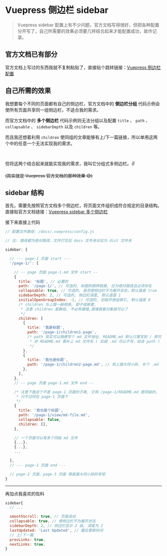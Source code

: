 <!-- @format -->

# Vuepress 侧边栏 sidebar

> Vuepress sidebar 配置上有不少问题，官方文档写得很好，但把各种配置分开写了，自己所需要的效果必须要几样结合起来才能配置成功，故作记录。

## 官方文档已有部分

官方文档上写过的东西我就不复制粘贴了，直接贴个跳转链接：[Vuepress 侧边栏配置](https://vuepress.vuejs.org/zh/theme/default-theme-config.html#%E4%BE%A7%E8%BE%B9%E6%A0%8F)

## 自己所需的效果

我想要每个不同的页面都有自己的侧边栏，官方文档中的 **侧边栏分组** 代码示例会使所有页面共享同一组侧边栏，不适合我的需求。

而官方文档中的 **多个侧边栏** 代码示例则无法分组以及配置 `title` 、 `path` 、 `collapsable` 、 `sidebarDepth` 以及 `children` 等。

而且我还想着利用 `children` 使同组的文章能够有上/下一篇链接，所以单用这两个中的任意一个无法实现我的需求。

<br />

但将这两个结合起来就能实现我的需求，我叫它分组式多侧边栏。:v:

<s> (其实就是 Vuepress 官方文档的那种效果 :sweat_smile:) </s>

## sidebar 结构

首先，需要先按照官方文档多个侧边栏，将页面文件组织成符合规定的目录结构。直接贴官方文档链接：[Vuepress sidebar 多个侧边栏](https://vuepress.vuejs.org/zh/theme/default-theme-config.html#%E5%A4%9A%E4%B8%AA%E4%BE%A7%E8%BE%B9%E6%A0%8F)

接下来直接上代码

```js
// 配置文件路径: /docs/.vuepress/config.js

// 注: 路径都为绝对路径，文件打包后 docs 文件夹对应为 dist 文件夹

sidebar: {

  // --- page-1 页面 start ---
  '/page-1/': [

    // -- page 页面 page-1.md 文件 start --
    {
      title: '标题', // 必要的
      path: '/page-1/', // 可选的, 标题的跳转链接, 应为绝对路径且必须存在
      collapsable: true, // 可选的, 是否使侧边栏不为展开状态，默认值是 true
      sidebarDepth: 2, // 可选的, 侧边栏深度, 默认值是 1
      initialOpenGroupIndex: -1, // 可选的, 初始开放组索引, 默认值是 0
      /* children 与上面一脉相承, 即子组嵌套,
       * 注意 children 是数组, 不必有键值,直接嵌套对象就可以了
       */
      children: [
        {
          title: '我是标题',
          path: '/page-1/children1-page',
          /* path 其实可以随便写个 md 文件地址, README.md 默认只需写到 / 即可,
           * 非 README.md 需补上 md 文件名 ( 后缀 .md 可以不写，如该 path )
           */
        },
        {
          title: '我也是标题',
          path: '/page-1/children2-page.md', // 和上面大同小异, 补个 .md
        },
      ],
    },
    // -- page 页面 page-1.md 文件 end --

    /* 注意下面这个不是 page-1 页面的子类, 它和 /page-1/README.md 是同级的,
     * 只不过同在 page-1 页面下
     */
    {
      title: '我也是个标题',
      path: '/page-1/view/md-file.md',
      collapsable: false,
      children: [],
    },

    // 一个页面可以有多个同级 md 文件
    {...},
    {...},
    ...

  ],
  // --- page-1 页面 end ---

  // page-2 页面、page-3 页面 等直接大同小异的写吧
}
```

---

再加点我喜欢的佐料

```js
sidebar{
  // ...

  smoothScroll: true, // 页面滚动
  collapsable: true, // 使侧边栏不为展开状态
  sidebarDepth: 2, // 侧边栏显示 2 级, 深度为 2
  lastUpdated: 'Last Updated', // 最后更新时间
  // 上/下一篇
  prevLinks: true,
  nextLinks: true,
}
```
